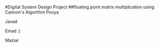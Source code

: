 #Digital System Design Project
##floating point matrix multiplication using Cannon's Algorithm
Pooya

Javad

Emad :)

Maziar
